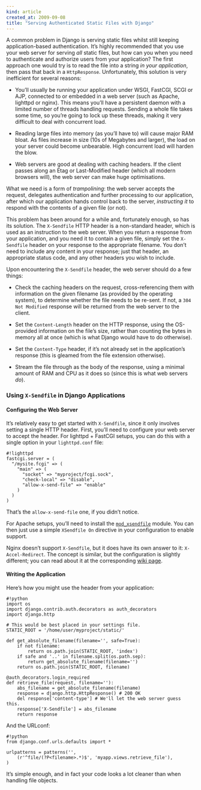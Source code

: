 ```yaml
---
kind: article
created_at: 2009-09-08
title: "Serving Authenticated Static Files with Django"
---
```


A common problem in Django is serving static files whilst still keeping
application-based authentication. It’s highly recommended that you use your web
server for serving *all* static files, but how can you when you need to
authenticate and authorize users from your application? The first approach one
would try is to read the file into a string *in your application*, then pass
that back in a `HttpResponse`. Unfortunately, this solution is very inefficient
for several reasons:

*   You’ll usually be running your application under WSGI, FastCGI, SCGI or AJP,
    connected to or embedded in a web server (such as Apache, lighttpd or
    nginx). This means you’ll have a persistent daemon with a limited number of
    threads handling requests. Sending a whole file takes some time, so you’re
    going to lock up these threads, making it very difficult to deal with
    concurrent load.

*   Reading large files into memory (as you’ll have to) will cause major RAM
    bloat. As files increase in size (10s of Megabytes and larger), the load on
    your server could become unbearable. High concurrent load will harden the
    blow.

*   Web servers are good at dealing with caching headers. If the client passes
    along an Etag or Last-Modified header (which all modern browsers will), the
    web server can make huge optimisations.

What we need is a form of *trampolining*: the web server accepts the request,
delegates authentication and further processing to our application, after which
our application hands control back to the server, *instructing it* to respond
with the contents of a given file (or not).

This problem has been around for a while and, fortunately enough, so has its
solution. The `X-Sendfile` HTTP header is a non-standard header, which is used
as an instruction to the web server. When you return a response from your
application, and you need it to contain a given file, simply set the
`X-Sendfile` header on your response to the appropriate filename. You don’t need
to include any content in your response; just that header, an appropriate status
code, and any other headers you wish to include.

Upon encountering the `X-Sendfile` header, the web server should do a few things:

*   Check the caching headers on the request, cross-referencing them with
    information on the given filename (as provided by the operating system), to
    determine whether the file needs to be re-sent. If not, a `304 Not Modified`
    response will be returned from the web server to the client.

*   Set the `Content-Length` header on the HTTP response, using the OS-provided
    information on the file’s size, rather than counting the bytes in memory all
    at once (which is what Django would have to do otherwise).

*   Set the `Content-Type` header, if it’s not already set in the application’s
    response (this is gleamed from the file extension otherwise).

*   Stream the file through as the body of the response, using a minimal amount
    of RAM and CPU as it does so (since this is what web servers *do*).

### Using `X-Sendfile` in Django Applications

#### Configuring the Web Server

It’s relatively easy to get started with `X-Sendfile`, since it only involves
setting a single HTTP header. First, you’ll need to configure your web server to
accept the header. For lighttpd + FastCGI setups, you can do this with a single
option in your `lighttpd.conf` file:

    #!lighttpd
    fastcgi.server = (
      "/mysite.fcgi" => (
        "main" => (
          "socket" => "myproject/fcgi.sock",
          "check-local" => "disable",
          "allow-x-send-file" => "enable"
        )
      )
    )

That’s the `allow-x-send-file` one, if you didn’t notice.

For Apache setups, you’ll need to install the
[`mod_xsendfile`](http://tn123.ath.cx/mod_xsendfile/) module. You can then just
use a simple `XSendfile On` directive in your configuration to enable support.

Nginx doesn’t support `X-Sendfile`, but it does have its own answer to it:
`X-Accel-Redirect`. The concept is similar, but the configuration is slightly
different; you can read about it at the corresponding
[wiki page](http://wiki.nginx.org/NginxXSendfile).

#### Writing the Application

Here’s how you might use the header from your application:

    #!python
    import os
    import django.contrib.auth.decorators as auth_decorators
    import django.http

    # This would be best placed in your settings file.
    STATIC_ROOT = '/home/user/myproject/static/'

    def get_absolute_filename(filename='', safe=True):
        if not filename:
            return os.path.join(STATIC_ROOT, 'index')
        if safe and '..' in filename.split(os.path.sep):
            return get_absolute_filename(filename='')
        return os.path.join(STATIC_ROOT, filename)

    @auth_decorators.login_required
    def retrieve_file(request, filename=''):
        abs_filename = get_absolute_filename(filename)
        response = django.http.HttpResponse() # 200 OK
        del response['content-type'] # We'll let the web server guess this.
        response['X-Sendfile'] = abs_filename
        return response

And the URLconf:

    #!python
    from django.conf.urls.defaults import *

    urlpatterns = patterns('',
        (r'^file/(?P<filename>.*)$', 'myapp.views.retrieve_file'),
    )

It’s simple enough, and in fact your code looks a lot cleaner than when handling
file objects.
